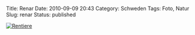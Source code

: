 Title: Renar
Date: 2010-09-09 20:43
Category: Schweden
Tags: Foto, Natur
Slug: renar
Status: published

[![Rentiere](/pic/renarbw_s.jpg "Rentiere")](/pic/renarbw_l.jpg)

